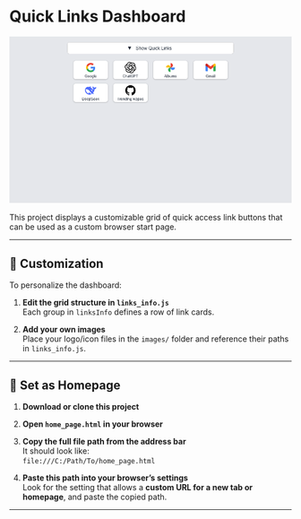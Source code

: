 # Quick Links Dashboard

![Screenshot of the Dashboard](./Screenshot.png)

This project displays a customizable grid of quick access link buttons that can be used as a custom browser start page.

---

## 🔧 Customization

To personalize the dashboard:

1. **Edit the grid structure in `links_info.js`**  
   Each group in `linksInfo` defines a row of link cards.

2. **Add your own images**  
   Place your logo/icon files in the `images/` folder and reference their paths in `links_info.js`.

---

## 🚀 Set as Homepage

1. **Download or clone this project**  

2. **Open `home_page.html` in your browser**

3. **Copy the full file path from the address bar**  
   It should look like:  
   `file:///C:/Path/To/home_page.html`

4. **Paste this path into your browser’s settings**  
   Look for the setting that allows a **custom URL for a new tab or homepage**, and paste the copied path.

---
